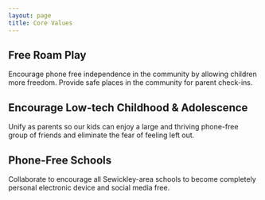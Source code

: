 ```yaml
---
layout: page
title: Core Values
---
```


## Free Roam Play

Encourage phone free independence in the community by allowing children more freedom. Provide safe places in the community for parent check-ins.

## Encourage Low-tech Childhood & Adolescence

Unify as parents so our kids can enjoy a large and thriving phone-free group of friends and eliminate the fear of feeling left out.

## Phone-Free Schools

Collaborate to encourage all Sewickley-area schools to become completely personal electronic device and social media free.
